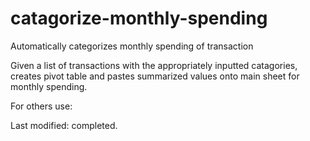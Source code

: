 # catagorize-monthly-spending
Automatically categorizes monthly spending of transaction

Given a list of transactions with the appropriately inputted catagories, creates pivot table and pastes summarized values onto main sheet for monthly spending.


For others use:

Last modified: completed.
